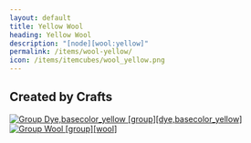 ```yaml
---
layout: default
title: Yellow Wool
heading: Yellow Wool
description: "[node][wool:yellow]"
permalink: /items/wool-yellow/
icon: /items/itemcubes/wool_yellow.png
---
```



## Created by Crafts

<div class="craft">
    <div>
        <span><a href="{{site.baseurl}}/items/group-dye,basecolor-yellow/"><img src="{{site.baseurl}}/assets/img/items/group.png" data-toggle="tooltip" title="Group Dye,basecolor_yellow [group][dye,basecolor_yellow]"></a></span>
        <span><a href="{{site.baseurl}}/items/group-wool/"><img src="{{site.baseurl}}/assets/img/items/group.png" data-toggle="tooltip" title="Group Wool [group][wool]"></a></span>
        <span></span>
    </div>
    <div>
        <span></span>
        <span></span>
        <span></span>
    </div>
    <div>
        <span></span>
        <span></span>
        <span></span>
    </div>
</div>

